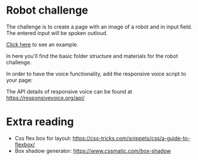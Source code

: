 # Robot challenge
The challenge is to create a page with an image of a robot and in input field. The entered input will be spoken outloud.

[Click here](https://gijslebesque.github.io/) to see an example.

In here you'll find the basic folder structure and materials for the robot challenge. 

In order to have the voice functionality, add the responsive voice script to your page:
<script src="http://code.responsivevoice.org/responsivevoice.js"></script>

The API details of responsive voice can be found at https://responsivevoice.org/api/

# Extra reading 
- Css flex box for layout: https://css-tricks.com/snippets/css/a-guide-to-flexbox/
- Box shadow generator: https://www.cssmatic.com/box-shadow
